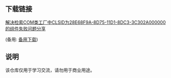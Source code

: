 

## 下载链接
[解决检索COM类工厂中CLSID为28E68F9A-8D75-11D1-8DC3-3C302A000000的组件失败问题分享](https://pan.quark.cn/s/e00a03784522) 

(备用: [备用下载](https://pan.baidu.com/s/15Dg3Zko0M0x7mqFw0zFyPw?pwd=1234))

## 说明

该仓库仅用于学习交流，请勿用于商业用途。
